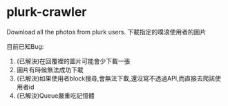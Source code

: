 # plurk-crawler
Download all the photos from plurk users. 下載指定的噗浪使用者的圖片

目前已知Bug:
1. (已解決)在回覆裡的圖片可能會少下載一張
2. 圖片有時候無法成功下載
3. (已解決)如果使用者block搜尋,會無法下載,還沒寫不透過API,而直接去爬該使用者id
4. (已解決)Queue嚴重吃記憶體

